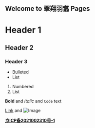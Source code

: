 ## Welcome to 翠翔羽翥 Pages


# Header 1
## Header 2
### Header 3

- Bulleted
- List

1. Numbered
2. List

**Bold** and _Italic_ and `Code` text

[Link](url) and ![Image](src)

**[京ICP备2021002310号-1](https://beian.miit.gov.cn/)**

